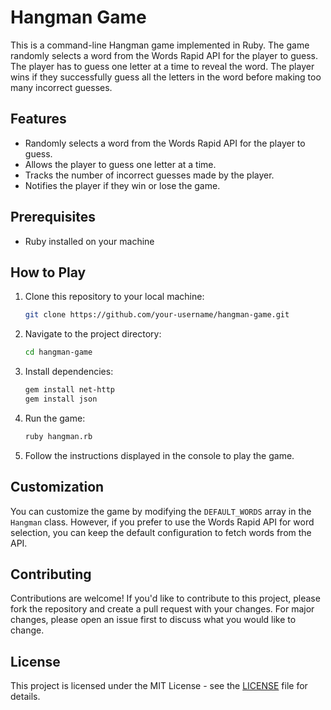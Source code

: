 # Hangman Game

This is a command-line Hangman game implemented in Ruby. The game randomly selects a word from the Words Rapid API for the player to guess. The player has to guess one letter at a time to reveal the word. The player wins if they successfully guess all the letters in the word before making too many incorrect guesses.

## Features

- Randomly selects a word from the Words Rapid API for the player to guess.
- Allows the player to guess one letter at a time.
- Tracks the number of incorrect guesses made by the player.
- Notifies the player if they win or lose the game.

## Prerequisites

- Ruby installed on your machine

## How to Play

1. Clone this repository to your local machine:

   ```bash
   git clone https://github.com/your-username/hangman-game.git
   ```

2. Navigate to the project directory:

   ```bash
   cd hangman-game
   ```

3. Install dependencies:

   ```bash
   gem install net-http
   gem install json
   ```

4. Run the game:

   ```bash
   ruby hangman.rb
   ```

5. Follow the instructions displayed in the console to play the game.

## Customization

You can customize the game by modifying the `DEFAULT_WORDS` array in the `Hangman` class. However, if you prefer to use the Words Rapid API for word selection, you can keep the default configuration to fetch words from the API.

## Contributing

Contributions are welcome! If you'd like to contribute to this project, please fork the repository and create a pull request with your changes. For major changes, please open an issue first to discuss what you would like to change.

## License

This project is licensed under the MIT License - see the [LICENSE](LICENSE) file for details.
